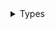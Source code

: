 <details>
<summary>Types</summary>

  - [Log](/Documentation/Log/Log)
  - [LogFilter](/Documentation/Log/LogFilter)
  - [LogLevel](/Documentation/Log/LogLevel)

</details>
